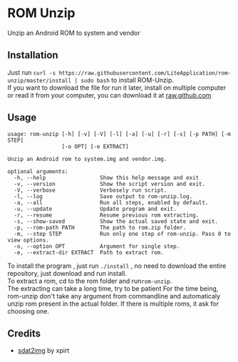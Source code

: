 # ROM Unzip
Unzip an Android ROM to system and vendor
## Installation
Just run `curl -s https://raw.githubusercontent.com/LiteApplication/rom-unzip/master/install | sudo bash` to install ROM-Unzip.\
If you want to download the file for run it later, install on multiple computer or read it from your computer, you can download it at [raw.github.com](https://raw.githubusercontent.com/LiteApplication/rom-unzip/master/install)
## Usage
```
usage: rom-unzip [-h] [-v] [-V] [-l] [-a] [-u] [-r] [-s] [-p PATH] [-m STEP]
                 [-o OPT] [-e EXTRACT]

Unzip an Android rom to system.img and vendor.img.

optional arguments:
  -h, --help                 Show this help message and exit
  -v, --version              Show the script version and exit.
  -V, --verbose              Verbosely run script.
  -l, --log                  Save output to rom-unzip.log.
  -a, --all                  Run all steps, enabled by default.
  -u, --update               Update program and exit.
  -r, --resume               Resume previous rom extracting.
  -s, --show-saved           Show the actual saved state and exit.
  -p, --rom-path PATH        The path to rom.zip folder.
  -m, --step STEP            Run only one step of rom-unzip. Pass 0 to view options.
  -o, --option OPT           Argument for single step.
  -e, --extract-dir EXTRACT  Path to extract rom.
```
To install the program , just run `./install` , no need to download the entire repository, just download and run install.\
To extract a rom, cd to the rom folder and run`rom-unzip`.\
The extracting can take a long time, try to be patient
For the time being, rom-unzip don't take any argument from commandline and automaticaly unzip rom present in the actual folder. If there is multiple roms, it ask for choosing one.

## Credits
- [sdat2img](https://github.com/xpirt/sdat2img) by xpirt

